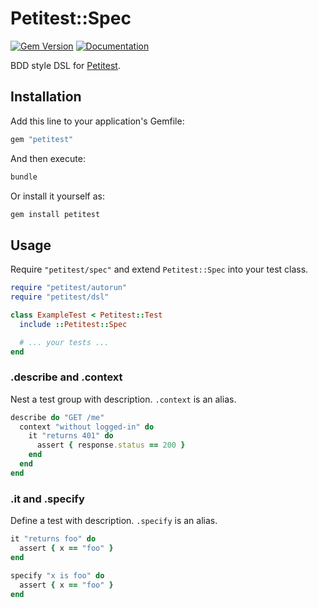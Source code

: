 # Petitest::Spec

[![Gem Version](https://badge.fury.io/rb/petitest-spec.svg)](https://rubygems.org/gems/petitest-spec)
[![Documentation](http://img.shields.io/badge/docs-rdoc.info-blue.svg)](http://www.rubydoc.info/github/petitest/petitest-spec)

BDD style DSL for [Petitest](https://github.com/petitest/petitest).

## Installation

Add this line to your application's Gemfile:

```ruby
gem "petitest"
```

And then execute:

```bash
bundle
```

Or install it yourself as:

```bash
gem install petitest
```

## Usage

Require `"petitest/spec"` and extend `Petitest::Spec` into your test class.

```ruby
require "petitest/autorun"
require "petitest/dsl"

class ExampleTest < Petitest::Test
  include ::Petitest::Spec

  # ... your tests ...
end
```

### .describe and .context

Nest a test group with description. `.context` is an alias.

```ruby
describe do "GET /me"
  context "without logged-in" do
    it "returns 401" do
      assert { response.status == 200 }
    end
  end
end
```

### .it and .specify

Define a test with description. `.specify` is an alias.

```ruby
it "returns foo" do
  assert { x == "foo" }
end

specify "x is foo" do
  assert { x == "foo" }
end
```
